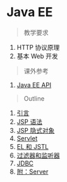 # Java EE

> 教学要求

1. HTTP 协议原理
1. 基本 Web 开发

> 课外参考

1. [Java EE API](http://docs.oracle.com/javaee/6/api/)

> Outline

1. [引言](javaee/intro.md)
2. [JSP 语法](javaee/jsp.md)
3. [JSP 隐式对象](javaee/implicit_object.md)
4. [Servlet](javaee/servlet.md)
5. [EL 和 JSTL](javaee/el_jstl.md)
6. [过滤器和监听器](javaee/filter_listener.md)
7. [JDBC](javaee/jdbc.md)
8. [附：Server](javaee/server.md)